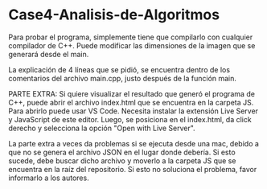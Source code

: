 # Case4-Analisis-de-Algoritmos

Para probar el programa, simplemente tiene que compilarlo con cualquier compilador de C++. Puede modificar las dimensiones de la imagen que se generará desde el main.

La explicación de 4 líneas que se pidió, se encuentra dentro de los comentarios del archivo main.cpp, justo después de la función main.


PARTE EXTRA:
Si quiere visualizar el resultado que generó el programa de C++, puede abrir el archivo index.html que se encuentra en la carpeta JS. Para abrirlo puede usar VS Code.
Necesita instalar la extensión Live Server y JavaScript de este editor. Luego, se posiciona en el index.html, da click derecho y selecciona la opción "Open with Live Server".

La parte extra a veces da problemas si se ejecuta desde una mac, debido a que no se genera el archivo JSON en el lugar donde debería. Si esto sucede, debe buscar dicho archivo y moverlo a la carpeta JS que se encuentra en la raíz del repositorio. Si esto no soluciona el problema, favor informarlo a los autores.
